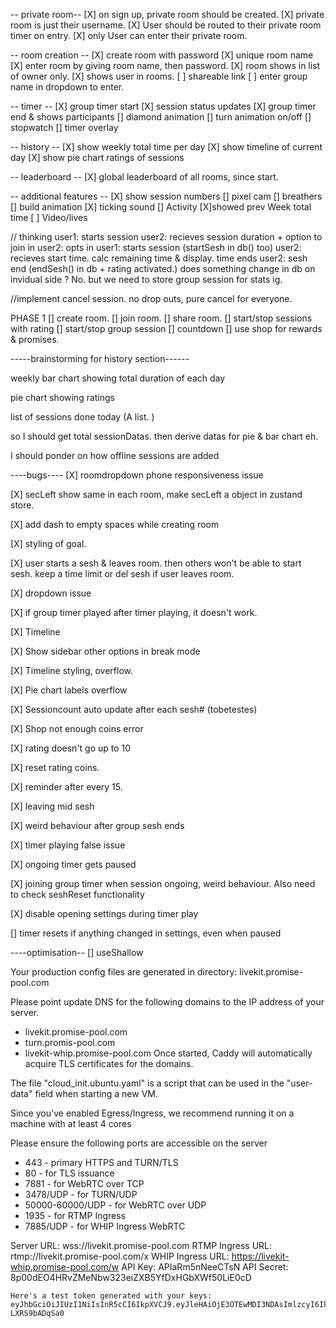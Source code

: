 -- private room--
[X] on sign up, private room should be created.
[X] private room is just their username.
[X] User should be routed to their private room timer on entry.
[X] only User can enter their private room.

-- room creation -- 
[X] create room with password
[X] unique room name
[X] enter room by giving room name, then password. 
[X] room shows in list of owner only. 
[X] shows user in rooms.
[ ] shareable link
[ ] enter group name in dropdown to enter. 


-- timer -- 
[X] group timer start 
[X] session status updates 
[X] group timer end & shows participants
[] diamond animation
[] turn animation on/off
[] stopwatch
[] timer overlay
 

-- history --
[X] show weekly total time per day
[X] show timeline of current day
[X] show  pie chart ratings of sessions  


-- leaderboard --
[X] global leaderboard of all rooms, since start. 


-- additional features --
[X] show session numbers
[] pixel cam
[] breathers 
[] build animation
[X] ticking sound
[] Activity
[X]showed prev Week total time
[ ] Video/lives

 // thinking
 user1: starts session 
 user2: recieves session duration + option to join in
 user2: opts in
 user1: starts session (startSesh in db() too)
 user2: recieves start time. calc remaining time & display. 
 time ends
 user2: sesh end (endSesh() in db + rating activated.)
    does something change in db on invidual side ? No. 
    but we need to store group session for stats ig. 

//implement cancel session. no drop outs, pure cancel for everyone.

PHASE 1 
[] create room.
[] join room.
[] share room. 
[] start/stop sessions with rating
[] start/stop group session 
[] countdown
[] use shop for rewards & promises.



-----brainstorming for history section------

weekly bar chart showing total duration of each day 

pie chart showing ratings

list of sessions done today (A list. )

so I should get total sessionDatas. then derive datas for pie & bar chart eh. 

I should ponder on how offline sessions are added




----bugs---- 
[X] roomdropdown phone responsiveness issue 

[X] secLeft show same in each room, make secLeft a object in zustand store. 

[X] add dash to empty spaces while creating room

[X] styling of goal. 

[X] user starts a sesh & leaves room. then others won't be able to start sesh. keep a time limit or del sesh if user leaves room.

[X] dropdown issue

[X] if group timer played after timer playing, it doesn't work. 

[X] Timeline

[X] Show sidebar other options in break mode

[X] Timeline styling, overflow. 

[X] Pie chart labels overflow

[X] Sessioncount auto update after each sesh#  (tobetestes)

[X] Shop not enough coins error

[X] rating doesn't go up to 10

[X] reset rating coins. 

[X] reminder after every 15.

[X] leaving mid sesh 

[X] weird behaviour after group sesh ends

[X] timer playing false issue


[X] ongoing timer gets paused

[X] joining group timer when session ongoing, weird behaviour. Also need to check seshReset functionality

[X] disable opening settings during timer play

[] timer resets if anything changed in settings, even when paused




----optimisation--
[] useShallow 


Your production config files are generated in directory: livekit.promise-pool.com

Please point update DNS for the following domains to the IP address of your server.
 * livekit.promise-pool.com
 * turn.promis-pool.com
 * livekit-whip.promise-pool.com
Once started, Caddy will automatically acquire TLS certificates for the domains.

The file "cloud_init.ubuntu.yaml" is a script that can be used in the "user-data" field when starting a new VM.

Since you've enabled Egress/Ingress, we recommend running it on a machine with at least 4 cores

Please ensure the following ports are accessible on the server
 * 443 - primary HTTPS and TURN/TLS
 * 80 - for TLS issuance
 * 7881 - for WebRTC over TCP
 * 3478/UDP - for TURN/UDP
 * 50000-60000/UDP - for WebRTC over UDP
 * 1935 - for RTMP Ingress
 * 7885/UDP - for WHIP Ingress WebRTC


Server URL: wss://livekit.promise-pool.com
RTMP Ingress URL: rtmp://livekit.promise-pool.com/x
WHIP Ingress URL: https://livekit-whip.promise-pool.com/w
API Key: APIaRm5nNeeCTsN
API Secret: 8p00dEO4HRvZMeNbw323eiZXB5YfDxHGbXWf50LiE0cD


    Here's a test token generated with your keys: eyJhbGciOiJIUzI1NiIsInR5cCI6IkpXVCJ9.eyJleHAiOjE3OTEwMDI3NDAsImlzcyI6IkFQSVp6V1QyWkxhNllHVyIsIm5hbWUiOiJUZXN0IFVzZXIiLCJuYmYiOjE3NTUwMDI3NDAsInN1YiI6InRlc3QtdXNlciIsInZpZGVvIjp7InJvb20iOiJteS1maXJzdC1yb29tIiwicm9vbUpvaW4iOnRydWV9fQ.HFKWO2W3KjF0fgyu18xm3m4lOpU9PV-LXRS9bADqSa0


